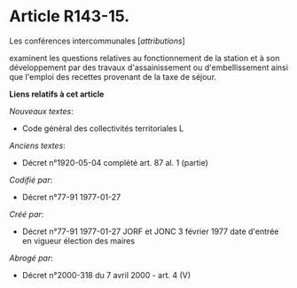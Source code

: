 # Article R143-15.

Les conférences intercommunales [*attributions*]

examinent les questions relatives au fonctionnement de la station et à son développement par des travaux d'assainissement ou
d'embellissement ainsi que l'emploi des recettes provenant de la taxe de séjour.

**Liens relatifs à cet article**

_Nouveaux textes_:

  - Code général des collectivités territoriales L

_Anciens textes_:

  - Décret n°1920-05-04 complété art. 87 al. 1 (partie)

_Codifié par_:

  - Décret n°77-91 1977-01-27

_Créé par_:

  - Décret n°77-91 1977-01-27 JORF et JONC 3 février 1977 date d'entrée en vigueur élection des maires

_Abrogé par_:

  - Décret n°2000-318 du 7 avril 2000 - art. 4 (V)
